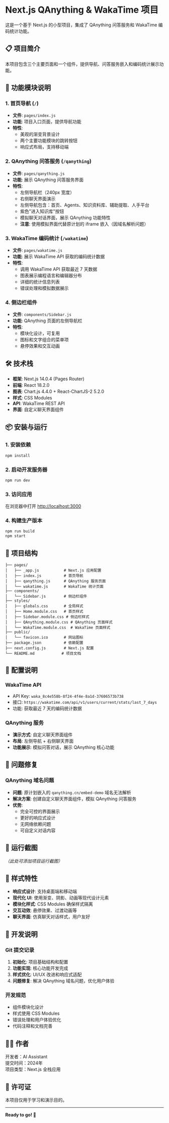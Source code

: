 # Next.js QAnything & WakaTime 项目

这是一个基于 Next.js 的小型项目，集成了 QAnything 问答服务和 WakaTime 编码统计功能。

## 📋 项目简介

本项目包含三个主要页面和一个组件，提供导航、问答服务嵌入和编码统计展示功能。

## 🚀 功能模块说明

### 1. 首页导航 (`/`)
- **文件**: `pages/index.js`
- **功能**: 项目入口页面，提供导航功能
- **特性**: 
  - 美观的渐变背景设计
  - 两个主要功能模块的跳转按钮
  - 响应式布局，支持移动端

### 2. QAnything 问答服务 (`/qanything`)
- **文件**: `pages/qanything.js`
- **功能**: 展示 QAnything 问答服务界面
- **特性**: 
  - 左侧导航栏（240px 宽度）
  - 右侧聊天界面演示
  - 左侧导航包含：首页、Agents、知识资料库、辅助提取、人手平台
  - 紫色"进入知识库"按钮
  - 模拟聊天对话界面，展示 QAnything 功能特性
  - **注意**: 使用模拟界面代替原计划的 iframe 嵌入（因域名解析问题）

### 3. WakaTime 编码统计 (`/wakatime`)
- **文件**: `pages/wakatime.js`
- **功能**: 展示 WakaTime API 获取的编码统计数据
- **特性**: 
  - 调用 WakaTime API 获取最近 7 天数据
  - 图表展示编程语言和编辑器分布
  - 详细的统计信息列表
  - 错误处理和模拟数据展示

### 4. 侧边栏组件
- **文件**: `components/Sidebar.js`
- **功能**: QAnything 页面的左侧导航栏
- **特性**: 
  - 模块化设计，可复用
  - 图标和文字组合的菜单项
  - 悬停效果和交互动画

## 🛠 技术栈

- **框架**: Next.js 14.0.4 (Pages Router)
- **前端**: React 18.2.0
- **图表**: Chart.js 4.4.0 + React-ChartJS-2 5.2.0
- **样式**: CSS Modules
- **API**: WakaTime REST API
- **界面**: 自定义聊天界面组件

## 📦 安装与运行

### 1. 安装依赖
```bash
npm install
```

### 2. 启动开发服务器
```bash
npm run dev
```

### 3. 访问应用
在浏览器中打开 [http://localhost:3000](http://localhost:3000)

### 4. 构建生产版本
```bash
npm run build
npm start
```

## 📁 项目结构

```
├── pages/
│   ├── _app.js           # Next.js 应用配置
│   ├── index.js          # 首页导航
│   ├── qanything.js      # QAnything 服务页面
│   └── wakatime.js       # WakaTime 统计页面
├── components/
│   └── Sidebar.js        # 侧边栏组件
├── styles/
│   ├── globals.css       # 全局样式
│   ├── Home.module.css   # 首页样式
│   ├── Sidebar.module.css # 侧边栏样式
│   ├── QAnything.module.css # QAnything 页面样式
│   └── WakaTime.module.css  # WakaTime 页面样式
├── public/
│   └── favicon.ico       # 网站图标
├── package.json          # 依赖配置
├── next.config.js        # Next.js 配置
└── README.md            # 项目文档
```

## 🔧 配置说明

### WakaTime API
- API Key: `waka_8c4e558b-8f24-4f4e-8a1d-37606573b738`
- 接口: `https://wakatime.com/api/v1/users/current/stats/last_7_days`
- 功能: 获取最近 7 天的编码统计数据

### QAnything 服务
- **演示方式**: 自定义聊天界面组件
- **布局**: 左侧导航 + 右侧聊天界面
- **功能展示**: 模拟问答对话，展示 QAnything 核心功能

## 🔄 问题修复

### QAnything 域名问题
- **问题**: 原计划嵌入的 `qanything.cn/embed-demo` 域名无法解析
- **解决方案**: 创建自定义聊天界面组件，模拟 QAnything 问答服务
- **优势**: 
  - 完全可控的界面展示
  - 更好的响应式设计
  - 无网络依赖问题
  - 可自定义对话内容

## 📸 运行截图

*（此处可添加项目运行截图）*

## 🎨 样式特性

- **响应式设计**: 支持桌面端和移动端
- **现代化 UI**: 使用渐变、阴影、动画等现代设计元素
- **模块化样式**: CSS Modules 确保样式隔离
- **交互动效**: 悬停效果、过渡动画等
- **聊天界面**: 仿真聊天对话样式，用户友好

## 🚧 开发说明

### Git 提交记录
1. **初始化**: 项目基础结构和配置
2. **功能实现**: 核心功能开发完成
3. **样式优化**: UI/UX 改进和响应式适配
4. **问题修复**: 解决 QAnything 域名问题，优化用户体验

### 开发规范
- 组件模块化设计
- 样式使用 CSS Modules
- 错误处理和用户体验优化
- 代码注释和文档完善

## 👨‍💻 作者

开发者：AI Assistant  
提交时间：2024年  
项目类型：Next.js 全栈应用  

## 📄 许可证

本项目仅用于学习和演示目的。

---

**Ready to go! 🚀** 